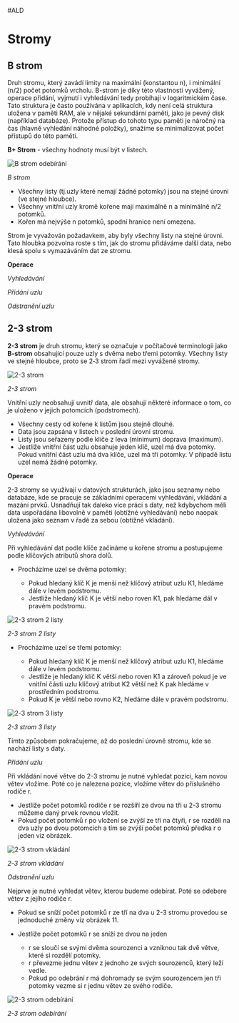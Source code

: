 #ALD 
# Stromy
## B strom

Druh stromu, který zavádí limity na maximální (konstantou n), i minimální (n/2) počet potomků vrcholu. B-strom je díky této vlastnosti vyvážený, operace přidání, vyjmutí i vyhledávání tedy probíhají v logaritmickém čase. Tato struktura je často používána v aplikacích, kdy není celá struktura uložena v paměti RAM, ale v nějaké sekundární paměti, jako je pevný disk (například databáze). Protože přístup do tohoto typu paměti je náročný na čas (hlavně vyhledání náhodné položky), snažíme se minimalizovat počet přístupů do této paměti.

**B+ Strom** - všechny hodnoty musí být v listech.

![B strom odebírání](30_b_strom.png)

_B strom_

- Všechny listy (tj.uzly které nemají žádné potomky) jsou na stejné úrovni (ve stejné hloubce).
- Všechny vnitřní uzly kromě kořene mají maximálně n a minimálně n/2 potomků.
- Kořen má nejvýše n potomků, spodní hranice není omezena.

Strom je vyvažován požadavkem, aby byly všechny listy na stejné úrovni. Tato hloubka pozvolna roste s tím, jak do stromu přidáváme další data, nebo klesá spolu s vymazáváním dat ze stromu.

**Operace**

_Vyhledávání_

_Přidání uzlu_

_Odstranění uzlu_

## 2-3 strom

**2-3 strom** je druh stromu, který se označuje v počítačové terminologii jako **B-strom** obsahující pouze uzly s dvěma nebo třemi potomky. Všechny listy ve stejné hloubce, proto se 2‑3 strom řadí mezi vyvážené stromy.

![2-3 strom](30_23_strom.png)

_2-3 strom_

Vnitřní uzly neobsahují uvnitř data, ale obsahují některé informace o tom, co je uloženo v jejich potomcích (podstromech).

- Všechny cesty od kořene k listům jsou stejně dlouhé.
- Data jsou zapsána v listech v poslední úrovni stromu.
- Listy jsou seřazeny podle klíče z leva (minimum) doprava (maximum).
- Jestliže vnitřní část uzlu obsahuje jeden klíč, uzel má dva potomky. Pokud vnitřní část uzlu má dva klíče, uzel má tři potomky. V případě listu uzel nemá žádné potomky.

**Operace**

2-3 stromy se využívají v datových strukturách, jako jsou seznamy nebo databáze, kde se pracuje se základními operacemi vyhledávání, vkládání a mazání prvků. Usnadňují tak daleko více práci s daty, než kdybychom měli data uspořádána libovolně v paměti (obtížné vyhledávání) nebo naopak uložená jako seznam v řadě za sebou (obtížné vkládání).

_Vyhledávání_

Při vyhledávání dat podle klíče začínáme u kořene stromu a postupujeme podle klíčových atributů shora dolů.

- Procházíme uzel se dvěma potomky:

  - Pokud hledaný klíč K je menší než klíčový atribut uzlu K1, hledáme dále v levém podstromu.
  - Jestliže hledaný klíč K je větší nebo roven K1, pak hledáme dál v pravém podstromu.

![2-3 strom 2 listy](30_23_strom_2.png)

_2-3 strom 2 listy_

- Procházíme uzel se třemi potomky:

  - Pokud hledaný klíč K je menší než klíčový atribut uzlu K1, hledáme dále v levém podstromu.
  - Jestliže je hledaný klíč K větší nebo roven K1 a zároveň pokud je ve vnitřní části uzlu klíčový atribut K2 větší než K pak hledáme v prostředním podstromu.
  - Pokud K je větší nebo rovno K2, hledáme dále v pravém podstromu.

![2-3 strom 3 listy](30_23_strom_3.png)

_2-3 strom 3 listy_

Tímto způsobem pokračujeme, až do poslední úrovně stromu, kde se nachází listy s daty.

_Přidání uzlu_

Při vkládání nové větve do 2-3 stromu je nutné vyhledat pozici, kam novou větev vložíme. Poté co je nalezena pozice, vložíme větev do příslušného rodiče r.

- Jestliže počet potomků rodiče r se rozšíří ze dvou na tři u 2-3 stromu můžeme daný prvek rovnou vložit.
- Pokud počet potomků r po vložení se zvýší ze tří na čtyři, r se rozdělí na dva uzly po dvou potomcích a tím se zvýší počet potomků předka r o jeden viz obrázek.

![2-3 strom vkládání](30_23_strom_vkladani.png)

_2-3 strom vkládání_

_Odstranění uzlu_

Nejprve je nutné vyhledat větev, kterou budeme odebírat. Poté se odebere větev z jejího rodiče r.

- Pokud se sníží počet potomků r ze tří na dva u 2-3 stromu provedou se jednoduché změny viz obrázek 11.
- Jestliže počet potomků r se sníží ze dvou na jeden

  - r se sloučí se svými dvěma sourozenci a vzniknou tak dvě větve, které si rozdělí potomky.
  - r převezme jednu větev z jednoho ze svých sourozenců, který leží vedle.
  - Pokud po odebrání r má dohromady se svým sourozencem jen tři potomky vezme si r jednu větev ze svého rodiče.

![2-3 strom odebírání](30_23_strom_odebirani.png)

_2-3 strom odebírání_